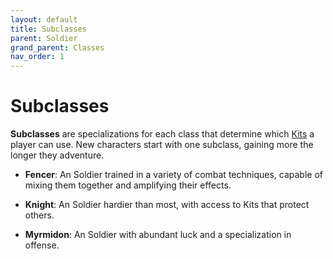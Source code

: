 ```yaml
---
layout: default
title: Subclasses
parent: Soldier
grand_parent: Classes
nav_order: 1
---
```


# Subclasses

**Subclasses** are specializations for each class that determine which [Kits](kits.md) a player can use. New characters start with one subclass, gaining more the longer they adventure.

- **<span style="color: {{ site.soldier_color }}">Fencer</span>**: An Soldier trained in a variety of combat techniques, capable of mixing them together and amplifying their effects.

- **<span style="color: {{ site.soldier_color }}">Knight</span>**: An Soldier hardier than most, with access to Kits that protect others.

- **<span style="color: {{ site.soldier_color }}">Myrmidon</span>**: An Soldier with abundant luck and a specialization in offense.
